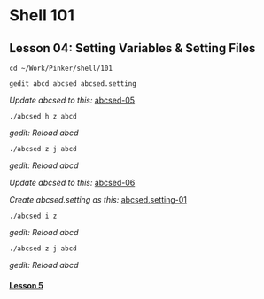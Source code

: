 # Shell 101
## Lesson 04: Setting Variables & Setting Files

`cd ~/Work/Pinker/shell/101`

`gedit abcd abcsed abcsed.setting`

*Update abcsed to this:* [abcsed-05](https://github.com/inkVerb/pinker/blob/master/101-shell/abcsed-05)

`./abcsed h z abcd`

*gedit: Reload abcd*

`./abcsed z j abcd`

*gedit: Reload abcd*

*Update abcsed to this:* [abcsed-06](https://github.com/inkVerb/pinker/blob/master/101-shell/abcsed-06)

*Create abcsed.setting as this:* [abcsed.setting-01](https://github.com/inkVerb/pinker/blob/master/101-shell/abcsed.setting-01)

`./abcsed i z`

*gedit: Reload abcd*

`./abcsed z j abcd`

*gedit: Reload abcd*

#### [Lesson 5](https://github.com/inkVerb/pinker/blob/master/101-shell/Lesson-05.md)
